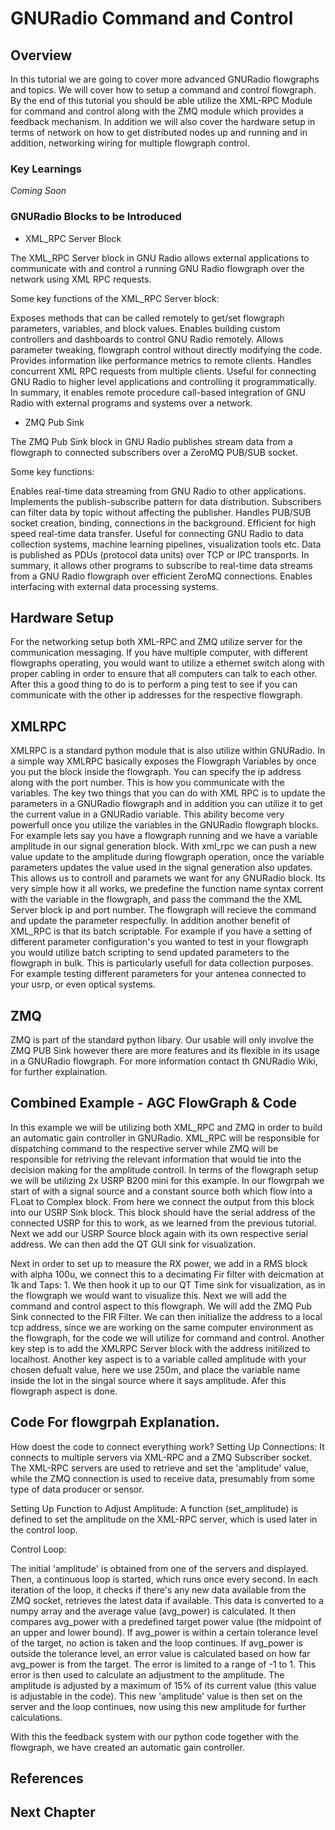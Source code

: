 # GNURadio Command and Control

## Overview
In this tutorial we are going to cover more advanced GNURadio flowgraphs and topics. We will cover how to setup a command and control flowgraph. By the end of this tutorial you should be able utilize the XML-RPC Module for command and control  along with the ZMQ module which provides a feedback mechanism. In addition we will also cover the hardware setup in terms of network on how to get distributed nodes up and running and in addition, networking wiring for multiple flowgraph control.

### Key Learnings
_Coming Soon_

### GNURadio Blocks to be Introduced
* XML_RPC Server Block


The XML_RPC Server block in GNU Radio allows external applications to communicate with and control a running GNU Radio flowgraph over the network using XML RPC requests.

Some key functions of the XML_RPC Server block:

Exposes methods that can be called remotely to get/set flowgraph parameters, variables, and block values.
Enables building custom controllers and dashboards to control GNU Radio remotely.
Allows parameter tweaking, flowgraph control without directly modifying the code.
Provides information like performance metrics to remote clients.
Handles concurrent XML RPC requests from multiple clients.
Useful for connecting GNU Radio to higher level applications and controlling it programmatically.
In summary, it enables remote procedure call-based integration of GNU Radio with external programs and systems over a network.

* ZMQ Pub Sink


The ZMQ Pub Sink block in GNU Radio publishes stream data from a flowgraph to connected subscribers over a ZeroMQ PUB/SUB socket.

Some key functions:

Enables real-time data streaming from GNU Radio to other applications.
Implements the publish-subscribe pattern for data distribution.
Subscribers can filter data by topic without affecting the publisher.
Handles PUB/SUB socket creation, binding, connections in the background.
Efficient for high speed real-time data transfer.
Useful for connecting GNU Radio to data collection systems, machine learning pipelines, visualization tools etc.
Data is published as PDUs (protocol data units) over TCP or IPC transports.
In summary, it allows other programs to subscribe to real-time data streams from a GNU Radio flowgraph over efficient ZeroMQ connections. Enables interfacing with external data processing systems.








## Hardware Setup
For the networking setup both XML-RPC and ZMQ utilize server for the communication messaging. If you have multiple computer, with different flowgraphs operating, you would want to utilize a ethernet switch along with proper cabling in order to ensure that all computers can talk to each other. 
After this a good thing to do is to perform a ping test to see if you can communicate with the other ip addresses for the respective flowgraph. 

## XMLRPC
XMLRPC is a standard python module that is also utilize within GNURadio. In a simple way XMLRPC basically exposes the Flowgraph Variables by once you put the block inside the flowgraph. You can specify the ip address along with the port number. This is how you communicate with the variables. The key two things that you can do with XML RPC is to update the parameters in a GNURadio flowgraph and in addition you can utilize it to get the current value in a GNURadio variable. This ability become very powerfull once you utilize the variables in the GNURadio flowgraph blocks. For example lets say you have a flowgraph running and we have a variable amplitude in our signal generation block. With xml_rpc we can push a new value update to the amplitude during flowgraph operation, once the variable parameters updates the value used in the signal generation also updates. This allows us to controll and paramets we want for any GNURadio block. Its very simple how it all works, we predefine the function name syntax corrent with the variable in the flowgraph, and pass the command the the XML Server block ip and port number. The flowgraph will recieve the command and update the parameter respecfully.  In addition another benefit of XML_RPC is that its batch scriptable. For example if you have a setting of different parameter configuration's you wanted to test in your flowgraph you would utilize  batch scripting to send updated parameters to the flowgraph in bulk. This is particularly usefull for data collection purposes. For example testing different parameters for your antenea connected to your usrp, or even optical systems. 

## ZMQ
ZMQ is part of the standard python libary. Our usable will only involve the ZMQ PUB Sink however there are more features and its flexible in its usage in a GNURadio flowgraph. For more information contact th GNURadio Wiki, for further explaination. 

## Combined Example - AGC FlowGraph & Code
In this example we will be utilizing both XML_RPC and ZMQ in order to build an automatic gain controller in GNURadio. XML_RPC will be responsible for dispatching command to the respective server while ZMQ will be responsible for retriving the relevant information that would tie into the decision making for the amplitude controll.
In terms of the flowgraph setup we will be utilizing 2x USRP B200 mini for this example. In our flowgrpah we start of with a signal source and a constant source both which flow into a FLoat to Complex block. From here we connect the output from this block into our USRP Sink block. This block should have the serial address of the connected USRP for this to work, as we learned from the previous tutorial. Next we add our USRP Source block again with its own respective serial address. We can then add the QT GUI sink for visualization.

Next in order to set up to measure the RX power, we add in a RMS block with alpha 100u, we connect this to a decimating Fir filter with deicmation at 1k and Taps: 1. We then hook it up to our QT Time sink for visualization, as in the flowgraph we would want to visualize this. Next we will add the command and control aspect to this flowgraph. We will add the ZMQ Pub Sink connected to the FIR Filter. We can then initialize the address to a local tcp address, since we are working on the same computer environment as the flowgraph, for the code we will utilize for command and control. Another key step is to add the XMLRPC Server block with the address initilized to localhost. Another key aspect is to a variable called amplitude with your chosen defualt value, here we use 250m, and place the variable name inside the lot in the singal source where it says amplitude. Afer this flowgraph aspect is done. 

## Code For flowgrpah Explanation.
How doest the code to connect everything work?
Setting Up Connections: It connects to multiple servers via XML-RPC and a ZMQ Subscriber socket. The XML-RPC servers are used to retrieve and set the 'amplitude' value, while the ZMQ connection is used to receive data, presumably from some type of data producer or sensor.

Setting Up Function to Adjust Amplitude: A function (set_amplitude) is defined to set the amplitude on the XML-RPC server, which is used later in the control loop.

Control Loop:

The initial 'amplitude' is obtained from one of the servers and displayed.
Then, a continuous loop is started, which runs once every second.
In each iteration of the loop, it checks if there's any new data available from the ZMQ socket, retrieves the latest data if available.
This data is converted to a numpy array and the average value (avg_power) is calculated.
It then compares avg_power with a predefined target power value (the midpoint of an upper and lower bound). If avg_power is within a certain tolerance level of the target, no action is taken and the loop continues.
If avg_power is outside the tolerance level, an error value is calculated based on how far avg_power is from the target. The error is limited to a range of -1 to 1.
This error is then used to calculate an adjustment to the amplitude. The amplitude is adjusted by a maximum of 15% of its current value (this value is adjustable in the code).
This new 'amplitude' value is then set on the server and the loop continues, now using this new amplitude for further calculations.

With this the feedback system with our python code together with the flowgraph, we have created an automatic gain controller.




## References

## Next Chapter